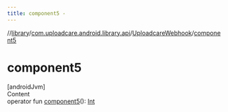```yaml
---
title: component5 -
---
```

//[library](../../index.md)/[com.uploadcare.android.library.api](../index.md)/[UploadcareWebhook](index.md)/[component5](component5.md)



# component5  
[androidJvm]  
Content  
operator fun [component5](component5.md)(): [Int](https://kotlinlang.org/api/latest/jvm/stdlib/kotlin/-int/index.html)  




